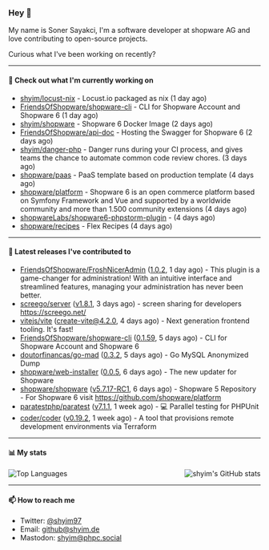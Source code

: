 ### Hey 👋

My name is Soner Sayakci, I'm a software developer at shopware AG and love contributing to open-source projects.

Curious what I've been working on recently?

---

#### 👷 Check out what I'm currently working on

- [shyim/locust-nix](https://github.com/shyim/locust-nix) - Locust.io packaged as nix (1 day ago)
- [FriendsOfShopware/shopware-cli](https://github.com/FriendsOfShopware/shopware-cli) - CLI for Shopware Account and Shopware 6 (1 day ago)
- [shyim/shopware](https://github.com/shyim/shopware) - Shopware 6 Docker Image (2 days ago)
- [FriendsOfShopware/api-doc](https://github.com/FriendsOfShopware/api-doc) - Hosting the Swagger for Shopware 6 (2 days ago)
- [shyim/danger-php](https://github.com/shyim/danger-php) - Danger runs during your CI process, and gives teams the chance to automate common code review chores. (3 days ago)
- [shopware/paas](https://github.com/shopware/paas) - PaaS template based on production template (4 days ago)
- [shopware/platform](https://github.com/shopware/platform) - Shopware 6 is an open commerce platform based on Symfony Framework and Vue and supported by a worldwide community and more than 1.500 community extensions (4 days ago)
- [shopwareLabs/shopware6-phpstorm-plugin](https://github.com/shopwareLabs/shopware6-phpstorm-plugin) -  (4 days ago)
- [shopware/recipes](https://github.com/shopware/recipes) - Flex Recipes (4 days ago)

---

#### 🔭 Latest releases I've contributed to

- [FriendsOfShopware/FroshNicerAdmin](https://github.com/FriendsOfShopware/FroshNicerAdmin) ([1.0.2](https://github.com/FriendsOfShopware/FroshNicerAdmin/releases/tag/1.0.2), 1 day ago) - This plugin is a game-changer for administration! With an intuitive interface and streamlined features, managing your administration has never been better.
- [screego/server](https://github.com/screego/server) ([v1.8.1](https://github.com/screego/server/releases/tag/v1.8.1), 3 days ago) - screen sharing for developers https://screego.net/
- [vitejs/vite](https://github.com/vitejs/vite) ([create-vite@4.2.0](https://github.com/vitejs/vite/releases/tag/create-vite%404.2.0), 4 days ago) - Next generation frontend tooling. It&#39;s fast!
- [FriendsOfShopware/shopware-cli](https://github.com/FriendsOfShopware/shopware-cli) ([0.1.59](https://github.com/FriendsOfShopware/shopware-cli/releases/tag/0.1.59), 5 days ago) - CLI for Shopware Account and Shopware 6
- [doutorfinancas/go-mad](https://github.com/doutorfinancas/go-mad) ([0.3.2](https://github.com/doutorfinancas/go-mad/releases/tag/0.3.2), 5 days ago) - Go MySQL Anonymized Dump
- [shopware/web-installer](https://github.com/shopware/web-installer) ([0.0.5](https://github.com/shopware/web-installer/releases/tag/0.0.5), 6 days ago) - The new updater for Shopware
- [shopware/shopware](https://github.com/shopware/shopware) ([v5.7.17-RC1](https://github.com/shopware/shopware/releases/tag/v5.7.17-RC1), 6 days ago) - Shopware 5 Repository - For Shopware 6 visit https://github.com/shopware/platform
- [paratestphp/paratest](https://github.com/paratestphp/paratest) ([v7.1.1](https://github.com/paratestphp/paratest/releases/tag/v7.1.1), 1 week ago) - :computer: Parallel testing for PHPUnit
- [coder/coder](https://github.com/coder/coder) ([v0.19.2](https://github.com/coder/coder/releases/tag/v0.19.2), 1 week ago) - A tool that provisions remote development environments via Terraform

---

#### 📊 My stats

<img align="right" alt="shyim's GitHub stats" src="https://github-readme-stats.vercel.app/api?username=shyim&count_private=1&show_icons=true&" />

![Top Languages](https://github-readme-stats.vercel.app/api/top-langs/?username=shyim)

---

#### 📫 How to reach me

- Twitter: [@shyim97](https://twitter.com/shyim97)
- Email: [github@shyim.de](mailto://github@shyim.de)
- Mastodon: <a rel="me" href="https://phpc.social/@shyim">shyim@phpc.social</a>
